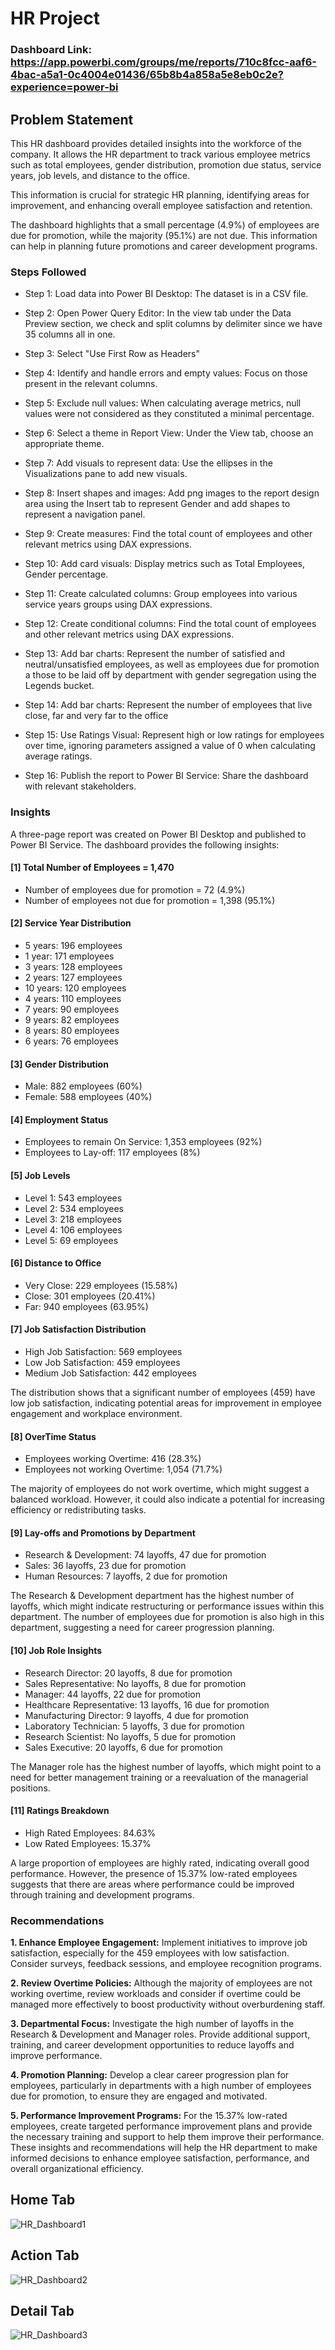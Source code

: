 # HR Project

### Dashboard Link: https://app.powerbi.com/groups/me/reports/710c8fcc-aaf6-4bac-a5a1-0c4004e01436/65b8b4a858a5e8eb0c2e?experience=power-bi

## Problem Statement

This HR dashboard provides detailed insights into the workforce of the company. It allows the HR department to track various employee metrics such as total employees, gender distribution, promotion due status, service years, job levels, and distance to the office.

This information is crucial for strategic HR planning, identifying areas for improvement, and enhancing overall employee satisfaction and retention.

The dashboard highlights that a small percentage (4.9%) of employees are due for promotion, while the majority (95.1%) are not due. This information can help in planning future promotions and career development programs.

### Steps Followed

- Step 1: 	Load data into Power BI Desktop: The dataset is in a CSV file.

- Step 2:	Open Power Query Editor: In the view tab under the Data Preview section, we check and split columns by delimiter since we have 35 columns all in one.
- Step 3:	Select "Use First Row as Headers"
- Step 4:	Identify and handle errors and empty values: Focus on those present in the relevant columns.
- Step 5:	Exclude null values: When calculating average metrics, null values were not considered as they constituted a minimal percentage.
- Step 6:	Select a theme in Report View: Under the View tab, choose an appropriate theme.
- Step 7:	Add visuals to represent data: Use the ellipses in the Visualizations pane to add new visuals.
- Step 8:	Insert shapes and images: Add png images to the report design area using the Insert tab to represent Gender and add shapes to represent a navigation panel.
- Step 9:	Create measures: Find the total count of employees and other relevant metrics using DAX expressions.
- Step 10:	Add card visuals: Display metrics such as Total Employees, Gender percentage.
- Step 11:	Create calculated columns: Group employees into various service years groups using DAX expressions.
- Step 12:	Create conditional columns: Find the total count of employees and other relevant metrics using DAX expressions.
- Step 13:	Add bar charts: Represent the number of satisfied and neutral/unsatisfied employees, as well as employees due for promotion a those to be laid off by department with gender segregation using the Legends bucket.
- Step 14:	Add bar charts: Represent the number of employees that live close, far and very far to the office
- Step 15:	Use Ratings Visual: Represent high or low ratings for employees over time, ignoring parameters assigned a value of 0 when calculating average ratings.
- Step 16:	Publish the report to Power BI Service: Share the dashboard with relevant stakeholders.

### Insights

A three-page report was created on Power BI Desktop and published to Power BI Service. The dashboard provides the following insights:

#### [1] Total Number of Employees = 1,470
*	Number of employees due for promotion = 72 (4.9%)
*	Number of employees not due for promotion = 1,398 (95.1%)

#### [2] Service Year Distribution
*	5 years: 196 employees
*	1 year: 171 employees
*	3 years: 128 employees
*	2 years: 127 employees
*	10 years: 120 employees
*	4 years: 110 employees
*	7 years: 90 employees
*	9 years: 82 employees
*	8 years: 80 employees
*	6 years: 76 employees

#### [3] Gender Distribution
*	Male: 882 employees (60%)
*	Female: 588 employees (40%)

#### [4] Employment Status
*	Employees to remain On Service: 1,353 employees (92%)
*	Employees to Lay-off: 117 employees (8%)

#### [5] Job Levels
*	Level 1: 543 employees
*	Level 2: 534 employees
*	Level 3: 218 employees
*	Level 4: 106 employees
*	Level 5: 69 employees

#### [6] Distance to Office
*	Very Close: 229 employees (15.58%)
*	Close: 301 employees (20.41%)
*	Far: 940 employees (63.95%)

#### [7] Job Satisfaction Distribution
*	High Job Satisfaction: 569 employees
*	Low Job Satisfaction: 459 employees
*	Medium Job Satisfaction: 442 employees

The distribution shows that a significant number of employees (459) have low job satisfaction, indicating potential areas for improvement in employee engagement and workplace environment.

#### [8] OverTime Status
*	Employees working Overtime: 416 (28.3%)
*	Employees not working Overtime: 1,054 (71.7%)

The majority of employees do not work overtime, which might suggest a balanced workload. However, it could also indicate a potential for increasing efficiency or redistributing tasks.

#### [9] Lay-offs and Promotions by Department
*	Research & Development: 74 layoffs, 47 due for promotion
*	Sales: 36 layoffs, 23 due for promotion
*	Human Resources: 7 layoffs, 2 due for promotion

The Research & Development department has the highest number of layoffs, which might indicate restructuring or performance issues within this department. The number of employees due for promotion is also high in this department, suggesting a need for career progression planning.

#### [10] Job Role Insights
*	Research Director: 20 layoffs, 8 due for promotion
*	Sales Representative: No layoffs, 8 due for promotion
*	Manager: 44 layoffs, 22 due for promotion
*	Healthcare Representative: 13 layoffs, 16 due for promotion
*	Manufacturing Director: 9 layoffs, 4 due for promotion
*	Laboratory Technician: 5 layoffs, 3 due for promotion
*	Research Scientist: No layoffs, 5 due for promotion
*	Sales Executive: 20 layoffs, 6 due for promotion

The Manager role has the highest number of layoffs, which might point to a need for better management training or a reevaluation of the managerial positions.

#### [11] Ratings Breakdown
*	High Rated Employees: 84.63%
*	Low Rated Employees: 15.37%

A large proportion of employees are highly rated, indicating overall good performance. However, the presence of 15.37% low-rated employees suggests that there are areas where performance could be improved through training and development programs.

### Recommendations

**1. Enhance Employee Engagement:** Implement initiatives to improve job satisfaction, especially for the 459 employees with low satisfaction. Consider surveys, feedback sessions, and employee recognition programs.

**2.	Review Overtime Policies:** Although the majority of employees are not working overtime, review workloads and consider if overtime could be managed more effectively to boost productivity without overburdening staff.

**3.	Departmental Focus:** Investigate the high number of layoffs in the Research & Development and Manager roles. Provide additional support, training, and career development opportunities to reduce layoffs and improve performance.

**4.	Promotion Planning:** Develop a clear career progression plan for employees, particularly in departments with a high number of employees due for promotion, to ensure they are engaged and motivated.

**5.	Performance Improvement Programs:** For the 15.37% low-rated employees, create targeted performance improvement plans and provide the necessary training and support to help them improve their performance.
These insights and recommendations will help the HR department to make informed decisions to enhance employee satisfaction, performance, and overall organizational efficiency.

## Home Tab

![HR_Dashboard1](https://github.com/alexgmz96/MyProjects/assets/149654623/505a21af-56a8-424c-a530-d5d1e1687847)

## Action Tab

![HR_Dashboard2](https://github.com/alexgmz96/MyProjects/assets/149654623/8fae77db-dccd-4ed2-ad99-1c7f41a3fd09)

## Detail Tab

![HR_Dashboard3](https://github.com/alexgmz96/MyProjects/assets/149654623/623787cd-eff1-40d9-92c8-69c1ea4a1f48)
